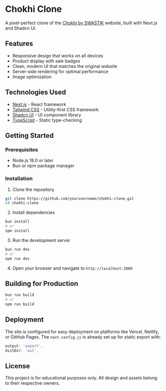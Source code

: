 # Chokhi Clone

A pixel-perfect clone of the [Chokhi by SWASTIK](https://chokhi.co.in/) website, built with Next.js and Shadcn UI.

## Features

- Responsive design that works on all devices
- Product display with sale badges
- Clean, modern UI that matches the original website
- Server-side rendering for optimal performance
- Image optimization

## Technologies Used

- [Next.js](https://nextjs.org/) - React framework
- [Tailwind CSS](https://tailwindcss.com/) - Utility-first CSS framework
- [Shadcn UI](https://ui.shadcn.com/) - UI component library
- [TypeScript](https://www.typescriptlang.org/) - Static type-checking

## Getting Started

### Prerequisites

- Node.js 18.0 or later
- Bun or npm package manager

### Installation

1. Clone the repository
```bash
git clone https://github.com/yourusername/chokhi-clone.git
cd chokhi-clone
```

2. Install dependencies
```bash
bun install
# or
npm install
```

3. Run the development server
```bash
bun run dev
# or
npm run dev
```

4. Open your browser and navigate to `http://localhost:3000`

## Building for Production

```bash
bun run build
# or
npm run build
```

## Deployment

The site is configured for easy deployment on platforms like Vercel, Netlify, or GitHub Pages. The `next.config.js` is already set up for static export with:

```js
output: 'export',
distDir: 'out',
```

## License

This project is for educational purposes only. All design and assets belong to their respective owners.
